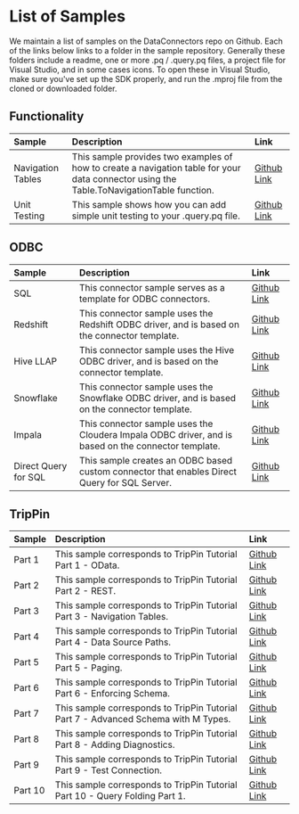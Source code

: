 # List of Samples

We maintain a list of samples on the DataConnectors repo on Github. Each of the links below links to a folder in the sample repository. Generally these folders include a readme, one or more .pq / .query.pq files, a project file for Visual Studio, and in some cases icons. To open these in Visual Studio, make sure you've set up the SDK properly, and run the .mproj file from the cloned or downloaded folder.

## Functionality


| Sample | Description | Link |
| :--- | :--- | :--- |
| Navigation Tables | This sample provides two examples of how to create a navigation table for your data connector using the Table.ToNavigationTable function. | [Github Link](https://github.com/Microsoft/DataConnectors/tree/master/samples/NavigationTable) |
| Unit Testing | This sample shows how you can add simple unit testing to your <extension>.query.pq file. | [Github Link](https://github.com/Microsoft/DataConnectors/tree/master/samples/UnitTesting) |

## ODBC

| Sample | Description | Link |
| :--- | :--- | :--- |
| SQL | This connector sample serves as a template for ODBC connectors. | [Github Link](https://github.com/Microsoft/DataConnectors/tree/master/samples/ODBC/SqlODBC) |
| Redshift | This connector sample uses the Redshift ODBC driver, and is based on the connector template. | [Github Link](https://github.com/Microsoft/DataConnectors/tree/master/samples/ODBC/RedshiftODBC) |
| Hive LLAP | This connector sample uses the Hive ODBC driver, and is based on the connector template. | [Github Link](https://github.com/Microsoft/DataConnectors/tree/master/samples/ODBC/HiveSample) |
| Snowflake | This connector sample uses the Snowflake ODBC driver, and is based on the connector template. | [Github Link](https://github.com/Microsoft/DataConnectors/tree/master/samples/ODBC/SnowflakeODBC) |
| Impala | This connector sample uses the Cloudera Impala ODBC driver, and is based on the connector template. | [Github Link](https://github.com/Microsoft/DataConnectors/tree/master/samples/ODBC/ImpalaODBC)
| Direct Query for SQL | This sample creates an ODBC based custom connector that enables Direct Query for SQL Server. | [Github Link](https://github.com/Microsoft/DataConnectors/tree/master/samples/DirectQueryForSQL) |

## TripPin

| Sample | Description | Link |
| :--- | :--- | :--- |
| Part 1 | This sample corresponds to TripPin Tutorial Part 1 - OData. | [Github Link](https://github.com/Microsoft/DataConnectors/tree/master/samples/TripPin/1-OData) |
| Part 2 | This sample corresponds to TripPin Tutorial Part 2 - REST. | [Github Link](https://github.com/Microsoft/DataConnectors/tree/master/samples/TripPin/2-Rest) |
| Part 3 | This sample corresponds to TripPin Tutorial Part 3 - Navigation Tables. | [Github Link](https://github.com/Microsoft/DataConnectors/tree/master/samples/TripPin/3-NavTables) |
| Part 4 | This sample corresponds to TripPin Tutorial Part 4 - Data Source Paths. | [Github Link](https://github.com/Microsoft/DataConnectors/tree/master/samples/TripPin/4-Paths) |
| Part 5 | This sample corresponds to TripPin Tutorial Part 5 - Paging. | [Github Link](https://github.com/Microsoft/DataConnectors/tree/master/samples/TripPin/5-Paging) |
| Part 6 | This sample corresponds to TripPin Tutorial Part 6 - Enforcing Schema. | [Github Link](https://github.com/Microsoft/DataConnectors/tree/master/samples/TripPin/6-Schema) |
| Part 7 | This sample corresponds to TripPin Tutorial Part 7 - Advanced Schema with M Types. | [Github Link](https://github.com/Microsoft/DataConnectors/tree/master/samples/TripPin/7-AdvancedSchema) |
| Part 8 | This sample corresponds to TripPin Tutorial Part 8 - Adding Diagnostics. | [Github Link](https://github.com/Microsoft/DataConnectors/tree/master/samples/TripPin/8-Diagnostics) |
| Part 9 | This sample corresponds to TripPin Tutorial Part 9 - Test Connection. | [Github Link](https://github.com/Microsoft/DataConnectors/tree/master/samples/TripPin/9-TestConnection) |
| Part 10 | This sample corresponds to TripPin Tutorial Part 10 - Query Folding Part 1. | [Github Link](https://github.com/Microsoft/DataConnectors/tree/master/samples/TripPin/10-TableView1) |


